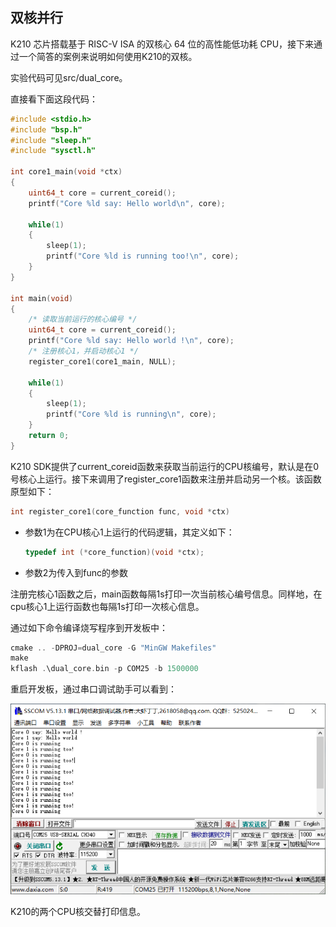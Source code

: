 ## 双核并行

K210 芯片搭载基于 RISC-V ISA 的双核心 64 位的高性能低功耗 CPU，接下来通过一个简答的案例来说明如何使用K210的双核。

实验代码可见src/dual_core。

直接看下面这段代码：

```c
#include <stdio.h>
#include "bsp.h"
#include "sleep.h"
#include "sysctl.h"

int core1_main(void *ctx)
{
    uint64_t core = current_coreid();
    printf("Core %ld say: Hello world\n", core);

    while(1)
    {
        sleep(1);
        printf("Core %ld is running too!\n", core);
    }
}

int main(void)
{
    /* 读取当前运行的核心编号 */
    uint64_t core = current_coreid();
    printf("Core %ld say: Hello world !\n", core);
    /* 注册核心1，并启动核心1 */
    register_core1(core1_main, NULL);

    while(1)
    {
        sleep(1);
        printf("Core %ld is running\n", core);
    }
    return 0;
}
```

K210 SDK提供了current_coreid函数来获取当前运行的CPU核编号，默认是在0号核心上运行。接下来调用了register_core1函数来注册并启动另一个核。该函数原型如下：

```c
int register_core1(core_function func, void *ctx)
```

* 参数1为在CPU核心1上运行的代码逻辑，其定义如下：

  ```c
  typedef int (*core_function)(void *ctx);
  ```

* 参数2为传入到func的参数

注册完核心1函数之后，main函数每隔1s打印一次当前核心编号信息。同样地，在cpu核心1上运行函数也每隔1s打印一次核心信息。

通过如下命令编译烧写程序到开发板中：

```c
cmake .. -DPROJ=dual_core -G "MinGW Makefiles"
make
kflash .\dual_core.bin -p COM25 -b 1500000
```

重启开发板，通过串口调试助手可以看到：

<img src="./img/01.core.png" style="zoom:80%;" />

K210的两个CPU核交替打印信息。